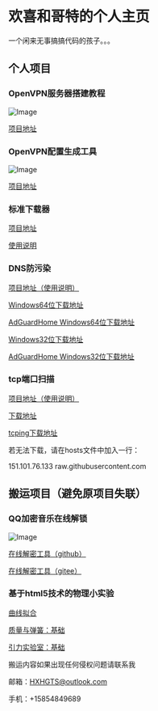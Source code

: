 # 欢喜和哥特的个人主页

一个闲来无事搞搞代码的孩子。。。

## 个人项目

### OpenVPN服务器搭建教程

![Image](/icon/openvpn.ico)

[项目地址](https://github.com/HXHGTS/OpenVPN-Server-Create)

### OpenVPN配置生成工具

![Image](/icon/openvpn.ico)

[项目地址](https://github.com/HXHGTS/OpenVPN-Config-Generator)

### 标准下载器

[项目地址](https://github.com/HXHGTS/FreeDownloader)

[使用说明](https://hxhgts.github.io/GetFreeDownloader/)

### DNS防污染

[项目地址（使用说明）](https://github.com/HXHGTS/DNSForMe)

[Windows64位下载地址](https://lanzous.com/iccepxg)

[AdGuardHome Windows64位下载地址](https://lanzous.com/iccen4f)

[Windows32位下载地址](https://lanzous.com/iccepra)

[AdGuardHome Windows32位下载地址](https://lanzous.com/iccenne)

### tcp端口扫描

[项目地址（使用说明）](https://github.com/HXHGTS/Port-Scanner)

[下载地址](https://github.com/HXHGTS/Port-Scanner/blob/master/%E7%AB%AF%E5%8F%A3%E6%89%AB%E6%8F%8F%E5%B7%A5%E5%85%B7.exe?raw=true)

[tcping下载地址](https://github.com/HXHGTS/Port-Scanner/blob/master/tcping.exe?raw=true)

若无法下载，请在hosts文件中加入一行：

151.101.76.133 raw.githubusercontent.com

## 搬运项目（避免原项目失联）

### QQ加密音乐在线解锁

![Image](/icon/qqm.ico)

[在线解密工具（github）](https://hxhgts.github.io/QQMusicUnblocker)

[在线解密工具（gitee）](https://hxhgts.gitee.io/qqmusicunblocker)

### 基于html5技术的物理小实验

[曲线拟合](https://hxhgts.gitee.io/PhET-Mirror-CurveFitting/)

[质量与弹簧：基础](https://hxhgts.gitee.io/PhET-Mirror-MassAndSprings/)

[引力实验室：基础](https://hxhgts.gitee.io/PhET-Mirror-GravityForceLabBasics/)

搬运内容如果出现任何侵权问题请联系我

邮箱：HXHGTS@outlook.com

手机：+15854849689
